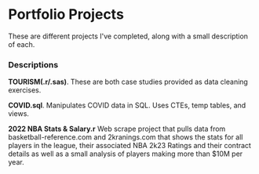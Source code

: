 # Portfolio Projects

These are different projects I've completed, along with a small description of each.


### Descriptions

**TOURISM(.r/.sas)**. These are both case studies provided as data cleaning exercises.

**COVID.sql**. Manipulates COVID data in SQL. Uses CTEs, temp tables, and views.

**2022 NBA Stats & Salary.r** Web scrape project that pulls data from basketball-reference.com and 2kranings.com that shows the stats for all players in the league, their associated NBA 2k23 Ratings and their contract details as well as a small analysis of players making more than $10M per year.
